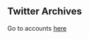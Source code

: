 ## Twitter Archives

Go to accounts [here](https://github.com/TwitterArchives/archives-220514/Accounts)
